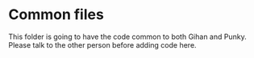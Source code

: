 # Common files

This folder is going to have the code common to both Gihan and Punky. Please talk to the other person before adding code here.
